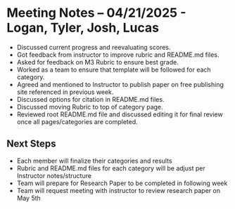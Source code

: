 # Meeting Notes – 04/21/2025 - Logan, Tyler, Josh, Lucas
- Discussed current progress and reevaluating scores.
- Got feedback from instructor to improve rubric and README.md files.
- Asked for feedback on M3 Rubric to ensure best grade.
- Worked as a team to ensure that template will be followed for each category.
- Agreed and mentioned to Instructor to publish paper on free publishing site referenced in previous week.
- Discussed options for citation in README.md files.
- Discussed moving Rubric to top of category page.
- Reviewed root README.md file and discussed editing it for final review once all pages/categories are completed.

## Next Steps
- Each member will finalize their categories and results
- Rubric and README.md files for each category will be adjust per Instructor notes/structure
- Team will prepare for Research Paper to be completed in following week
- Team will request meeting with instructor to review research paper on May 5th
